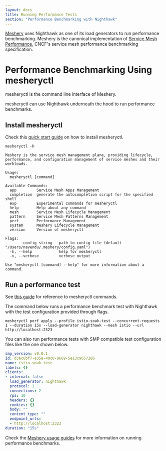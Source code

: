 ```yaml
---
layout: docs
title: Running Performance Tests
section: "Performance Benchmarking with Nighthawk"
---
```


[Meshery](https://meshery.io/) uses Nighthawk as one of its load generators to run performance benchmarking. Meshery is the canonical implementation of [Service Mesh Performance](https://smp-spec.io/), CNCF's service mesh performance benchmarking specification.

# Performance Benchmarking Using mesheryctl

mesheryctl is the command line interface of Meshery.

mesheryctl can use Nighthawk underneath the hood to run performance benchmarks.

## Install mesheryctl

Check this [quick start guide](https://meshery.io/#getting-started) on how to install mesheryctl.

```
mesheryctl -h
```

```
Meshery is the service mesh management plane, providing lifecycle, performance, and configuration management of service meshes and their workloads.

Usage:
  mesheryctl [command]

Available Commands:
  app         Service Mesh Apps Management
  completion  generate the autocompletion script for the specified shell
  exp         Experimental commands for mesheryctl
  help        Help about any command
  mesh        Service Mesh Lifecycle Management
  pattern     Service Mesh Patterns Management
  perf        Performance Management
  system      Meshery Lifecycle Management
  version     Version of mesheryctl

Flags:
      --config string   path to config file (default "/Users/navendu/.meshery/config.yaml")
  -h, --help            help for mesheryctl
  -v, --verbose         verbose output

Use "mesheryctl [command] --help" for more information about a command.
```

## Run a performance test

See [this guide](https://docs.meshery.io/reference/mesheryctl#service-mesh-performance-management) for reference to mesheryctl commands.

The command below runs a performance benchmark test with Nighthawk with the test configuration provided through flags.

```
mesheryctl perf apply --profile istio-soak-test --concurrent-requests 1 --duration 15s --load-generator nighthawk --mesh istio --url http://localhost:2323
```

You can also run performance tests with SMP compatible test configuration files like the one shown below.

```yaml
smp_version: v0.0.1
id: d3ac6bf7-e35e-40c0-8669-5e13c9657286
name: istio-soak-test
labels: {}
clients:
- internal: false
  load_generator: nighthawk
  protocol: 1
  connections: 2
  rps: 10
  headers: {}
  cookies: {}
  body: ""
  content_type: ""
  endpoint_urls:
  - http://localhost:2323
duration: "15s"
```

Check the [Meshery usage guides](https://docs.meshery.io/guides) for more information on running performance benchmarks.
